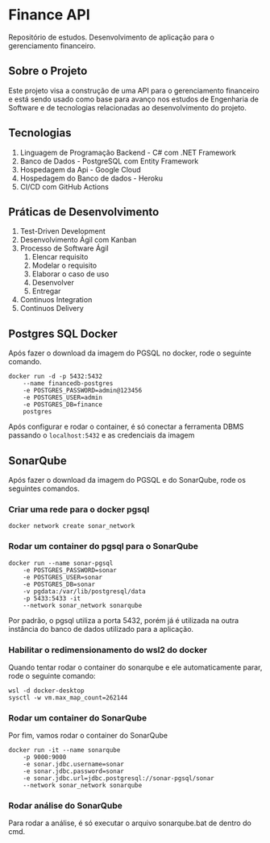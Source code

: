 # Finance API
Repositório de estudos. 
Desenvolvimento de aplicação para o gerenciamento financeiro.

## Sobre o Projeto
Este projeto visa a construção de uma API para o gerenciamento financeiro e está sendo usado como base para avanço nos estudos de Engenharia de Software e de tecnologias relacionadas ao desenvolvimento do projeto.

## Tecnologias
1. Linguagem de Programação Backend - C# com .NET Framework
3. Banco de Dados - PostgreSQL com Entity Framework
4. Hospedagem da Api - Google Cloud
5. Hospedagem do Banco de dados - Heroku
6. CI/CD com GitHub Actions

## Práticas de Desenvolvimento
1. Test-Driven Development
2. Desenvolvimento Ágil com Kanban
3. Processo de Software Ágil
    1. Elencar requisito
    2. Modelar o requisito
    3. Elaborar o caso de uso
    4. Desenvolver
    5. Entregar
4. Continuos Integration
5. Continuos Delivery

## Postgres SQL Docker

Após fazer o download da imagem do PGSQL no docker, rode o seguinte comando.

```
docker run -d -p 5432:5432 
    --name financedb-postgres 
    -e POSTGRES_PASSWORD=admin@123456 
    -e POSTGRES_USER=admin 
    -e POSTGRES_DB=finance 
    postgres
```
Após configurar e rodar o container, é só conectar a ferramenta DBMS passando o `localhost:5432` e as credenciais da imagem

## SonarQube
Após fazer o download da imagem do PGSQL e do SonarQube, rode os seguintes comandos.

### Criar uma rede para o docker pgsql
```
docker network create sonar_network
```

### Rodar um container do pgsql para o SonarQube
```
docker run --name sonar-pgsql 
    -e POSTGRES_PASSWORD=sonar 
    -e POSTGRES_USER=sonar 
    -e POSTGRES_DB=sonar 
    -v pgdata:/var/lib/postgresql/data 
    -p 5433:5433 -it 
    --network sonar_network sonarqube
```
Por padrão, o pgsql utiliza a porta 5432, porém já é utilizada na outra instância do banco de dados utilizado para a aplicação.

### Habilitar o redimensionamento do wsl2 do docker
Quando tentar rodar o container do sonarqube e ele automaticamente parar, rode o seguinte comando:
```
wsl -d docker-desktop
sysctl -w vm.max_map_count=262144
```
### Rodar um container do SonarQube
Por fim, vamos rodar o container do SonarQube
```
docker run -it --name sonarqube
    -p 9000:9000
    -e sonar.jdbc.username=sonar
    -e sonar.jdbc.password=sonar
    -e sonar.jdbc.url=jdbc.postgresql://sonar-pgsql/sonar
    --network sonar_network sonarqube
```
### Rodar análise do SonarQube
Para rodar a análise, é só executar o arquivo sonarqube.bat de dentro do cmd.